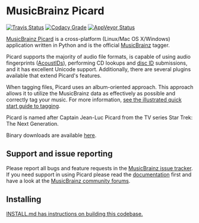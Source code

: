 MusicBrainz Picard
==================
[![Travis Status](https://img.shields.io/travis/metabrainz/picard/master.svg?style=flat-square&label=Travis)](https://travis-ci.org/metabrainz/picard)
[![Codacy Grade](https://img.shields.io/codacy/grade/53a33607234a4c18a11a6207d1173c0c/master.svg?style=flat-square&label=Codacy)](https://www.codacy.com/app/MetaBrainz/picard)
[![AppVeyor Status](https://img.shields.io/appveyor/ci/metabrainz/picard/master.svg?style=flat-square&label=AppVeyor)](https://ci.appveyor.com/project/MetaBrainz/picard)

[MusicBrainz Picard](http://picard.musicbrainz.org) is a cross-platform (Linux/Mac OS X/Windows) application written in Python and is the official [MusicBrainz](http://musicbrainz.org) tagger.

Picard supports the majority of audio file formats, is capable of using audio fingerprints ([AcoustIDs](http://musicbrainz.org/doc/AcoustID)), performing CD lookups and [disc ID](http://musicbrainz.org/doc/Disc_ID) submissions, and it has excellent Unicode support. Additionally, there are several plugins available that extend Picard's features.

When tagging files, Picard uses an album-oriented approach. This approach allows it to utilize the MusicBrainz data as effectively as possible and correctly tag your music. For more information, [see the illustrated quick start guide to tagging](https://picard.musicbrainz.org/quick-start/).

Picard is named after Captain Jean-Luc Picard from the TV series Star Trek: The Next Generation.

Binary downloads are available [here](http://picard.musicbrainz.org/downloads/).

Support and issue reporting
---------------------------

Please report all bugs and feature requests in the [MusicBrainz issue tracker](https://tickets.metabrainz.org/browse/PICARD). If you need support in using Picard please read the [documentation](https://picard.musicbrainz.org/docs/) first and have a look at the [MusicBrainz community forums](https://community.metabrainz.org/c/picard).

Installing
---------------------------

[INSTALL.md has instructions on building this codebase.](INSTALL.md)

